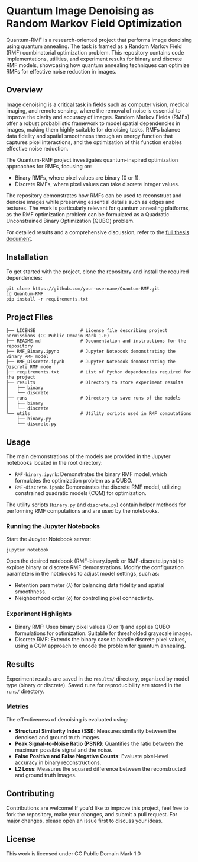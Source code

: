 # Quantum Image Denoising as Random Markov Field Optimization

Quantum-RMF is a research-oriented project that performs image denoising using quantum annealing. The task is framed as a Random Markov Field (RMF) combinatorial optimization problem. This repository contains code implementations, utilities, and experiment results for binary and discrete RMF models, showcasing how quantum annealing techniques can optimize RMFs for effective noise reduction in images.

## Overview

Image denoising is a critical task in fields such as computer vision, medical imaging, and remote sensing, where the removal of noise is essential to improve the clarity and accuracy of images. Random Markov Fields (RMFs) offer a robust probabilistic framework to model spatial dependencies in images, making them highly suitable for denoising tasks. RMFs balance data fidelity and spatial smoothness through an energy function that captures pixel interactions, and the optimization of this function enables effective noise reduction.

The Quantum-RMF project investigates quantum-inspired optimization approaches for RMFs, focusing on:

- Binary RMFs, where pixel values are binary (0 or 1).
- Discrete RMFs, where pixel values can take discrete integer values.

The repository demonstrates how RMFs can be used to reconstruct and denoise images while preserving essential details such as edges and textures. The work is particularly relevant for quantum annealing platforms, as the RMF optimization problem can be formulated as a Quadratic Unconstrained Binary Optimization (QUBO) problem.

For detailed results and a comprehensive discussion, refer to the [full thesis document](https://drive.google.com/file/d/1iulbGETJ4FszEk_l6DG0w3Y6OI0PTJxa/view?usp=sharing).


## Installation

To get started with the project, clone the repository and install the required dependencies:

```
git clone https://github.com/your-username/Quantum-RMF.git
cd Quantum-RMF
pip install -r requirements.txt
```

## Project Files
```
├── LICENSE                 # License file describing project permissions (CC Public Domain Mark 1.0) 
├── README.md               # Documentation and instructions for the repository
├── RMF_Binary.ipynb        # Jupyter Notebook demonstrating the Binary RMF model 
├── RMF_Discrete.ipynb      # Jupyter Notebook demonstrating the Discrete RMF mode
├── requirements.txt        # List of Python dependencies required for the project
├── results                 # Directory to store experiment results
│   ├── binary
│   └── discrete
├── runs                    # Directory to save runs of the models
│   ├── binary
│   └── discrete
└── utils                   # Utility scripts used in RMF computations
    ├── binary.py
    └── discrete.py
```
## Usage

The main demonstrations of the models are provided in the Jupyter notebooks located in the root directory:

- `RMF-binary.ipynb`: Demonstrates the binary RMF model, which formulates the optimization problem as a QUBO.
- `RMF-discrete.ipynb`: Demonstrates the discrete RMF model, utilizing constrained quadratic models (CQM) for optimization.

The utility scripts (`binary.py` and `discrete.py`) contain helper methods for performing RMF computations and are used by the notebooks.

### Running the Jupyter Notebooks

Start the Jupyter Notebook server:

```
jupyter notebook
```

Open the desired notebook (RMF-binary.ipynb or RMF-discrete.ipynb) to explore binary or discrete RMF demonstrations. Modify the configuration parameters in the notebooks to adjust model settings, such as:

- Retention parameter (𝜆) for balancing data fidelity and spatial smoothness.
- Neighborhood order (𝑜) for controlling pixel connectivity.

### Experiment Highlights
- Binary RMF: Uses binary pixel values (0 or 1) and applies QUBO formulations for optimization. Suitable for thresholded grayscale images.
- Discrete RMF: Extends the binary case to handle discrete pixel values, using a CQM approach to encode the problem for quantum annealing.

## Results

Experiment results are saved in the `results/` directory, organized by model type (binary or discrete). Saved runs for reproducibility are stored in the `runs/` directory.

### Metrics

The effectiveness of denoising is evaluated using:

- **Structural Similarity Index (SSI)**: Measures similarity between the denoised and ground truth images.
- **Peak Signal-to-Noise Ratio (PSNR)**: Quantifies the ratio between the maximum possible signal and the noise.
- **False Positive and False Negative Counts**: Evaluate pixel-level accuracy in binary reconstructions.
- **L2 Loss**: Measures the squared difference between the reconstructed and ground truth images.

## Contributing

Contributions are welcome! If you'd like to improve this project, feel free to fork the repository, make your changes, and submit a pull request. For major changes, please open an issue first to discuss your ideas.

## License

This work is licensed under CC Public Domain Mark 1.0
